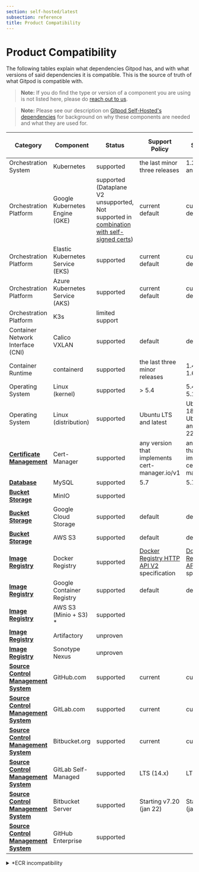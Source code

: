 ```yaml
---
section: self-hosted/latest
subsection: reference
title: Product Compatibility
---
```


<script context="module">
  export const prerender = true;
</script>

# Product Compatibility

The following tables explain what dependencies Gitpod has, and with what versions of said dependencies it is compatible. This is the source of truth of what Gitpod is compatible with.

> **Note:** If you do find the type or version of a component you are using is not listed here, please do [reach out to us](../../../contact/sales).

> **Note:** Please see our description on [Gitpod Self-Hosted's dependencies](./required-components) for background on why these components are needed and what they are used for.

<!-- Using a site like https://tableconvert.com/markdown-to-markdown helps facilitates working on this table. You can make your edits there and then copy paste it here -->

| **Category**                                                                                   | **Component**                    | **Status**                                                                                                                                    | **Support Policy**                                                                      | **Currently Supported Versions**                                                        |
| ---------------------------------------------------------------------------------------------- | -------------------------------- | --------------------------------------------------------------------------------------------------------------------------------------------- | --------------------------------------------------------------------------------------- | --------------------------------------------------------------------------------------- |
| Orchestration System                                                                           | Kubernetes                       | supported                                                                                                                                     | the last minor three releases                                                           | 1.22, 1.23 and 1.24                                                                     |
| Orchestration Platform                                                                         | Google Kubernetes Engine (GKE)   | supported (Dataplane V2 unsupported, Not supported in [combination with self-signed certs](https://github.com/gitpod-io/gitpod/issues/11168)) | current default                                                                         | current default                                                                         |
| Orchestration Platform                                                                         | Elastic Kubernetes Service (EKS) | supported                                                                                                                                     | current default                                                                         | current default                                                                         |
| Orchestration Platform                                                                         | Azure Kubernetes Service (AKS)   | supported                                                                                                                                     | current default                                                                         | current default                                                                         |
| Orchestration Platform                                                                         | K3s                              | limited support                                                                                                                               |                                                                                         |
| Container Network Interface (CNI)                                                              | Calico VXLAN                     | supported                                                                                                                                     | default                                                                                 | default                                                                                 |
| Container Runtime                                                                              | containerd                       | supported                                                                                                                                     | the last three minor releases                                                           | 1.4, 1.5 and 1.6.                                                                       |
| Operating System                                                                               | Linux (kernel)                   | supported                                                                                                                                     | > 5.4                                                                                   | 5.4 &gt x &gt 5.15                                                                      |
| Operating System                                                                               | Linux (distribution)             | supported                                                                                                                                     | Ubuntu LTS and latest                                                                   | Ubuntu 18.04, Ubuntu 20.04 and Ubuntu 22.04                                             |
| [**Certificate Management**](./required-components#cert-manager)                               | Cert-Manager                     | supported                                                                                                                                     | any version that implements cert-manager.io/v1                                          | any version that implements cert-manager.io/v1                                          |
| [**Database**](./required-components#database)                                                 | MySQL                            | supported                                                                                                                                     | 5.7                                                                                     | 5.7                                                                                     |
| [**Bucket Storage**](./required-components#bucket-storage)                                     | MinIO                            | supported                                                                                                                                     |                                                                                         |
| [**Bucket Storage**](./required-components#bucket-storage)                                     | Google Cloud Storage             | supported                                                                                                                                     | default                                                                                 | default                                                                                 |
| [**Bucket Storage**](./required-components#bucket-storage)                                     | AWS S3                           | supported                                                                                                                                     | default                                                                                 | default                                                                                 |
| [**Image Registry**](./required-components#image-registry)                                     | Docker Registry                  | supported                                                                                                                                     | [Docker Registry HTTP API V2](https://docs.docker.com/registry/spec/api/) specification | [Docker Registry HTTP API V2](https://docs.docker.com/registry/spec/api/) specification |
| [**Image Registry**](./required-components#image-registry)                                     | Google Container Registry        | supported                                                                                                                                     | default                                                                                 | default                                                                                 |
| [**Image Registry**](./required-components#image-registry)                                     | AWS S3 (Minio + S3) \*           | supported                                                                                                                                     |                                                                                         |
| [**Image Registry**](./required-components#image-registry)                                     | Artifactory                      | unproven                                                                                                                                      |                                                                                         |
| [**Image Registry**](./required-components#image-registry)                                     | Sonotype Nexus                   | unproven                                                                                                                                      |                                                                                         |
| [**Source Control Management System**](./required-components#source-control-management-system) | GitHub.com                       | supported                                                                                                                                     | current                                                                                 | current                                                                                 |
| [**Source Control Management System**](./required-components#source-control-management-system) | GitLab.com                       | supported                                                                                                                                     | current                                                                                 | current                                                                                 |
| [**Source Control Management System**](./required-components#source-control-management-system) | Bitbucket.org                    | supported                                                                                                                                     | current                                                                                 | current                                                                                 |
| [**Source Control Management System**](./required-components#source-control-management-system) | GitLab Self-Managed              | supported                                                                                                                                     | LTS (14.x)                                                                              | LTS (14.x)                                                                              |
| [**Source Control Management System**](./required-components#source-control-management-system) | Bitbucket Server                 | supported                                                                                                                                     | Starting v7.20 (jan 22)                                                                 | Starting v7.20 (jan 22)                                                                 |
| [**Source Control Management System**](./required-components#source-control-management-system) | GitHub Enterprise                | supported                                                                                                                                     |                                                                                         |

<details>
  <summary  class="text-p-medium">*ECR incompatibility</summary>

Amazon Elastic Container Registry (ECR) does not implement this spec fully. The spec expects
that, if an image is pushed to a repository that doesn't exist, it creates the
repository before uploading the image. Amazon ECR does not do this - if the
repository doesn't exist, it will error on push.

To configure Gitpod to use Amazon, you will need to use the in-cluster
registry and configure it to use S3 storage as the backend storage.

```yaml
containerRegistry:
  inCluster: true
  s3storage:
    bucket: <name of bucket>
    certificate:
      kind: secret
      name: s3-storage-token
```

The secret expects to have two keys:

- `s3AccessKey`
- `s3SecretKey`

</details>

<!--  Team <> Component Responsibilities
**Category** | Team
---|---
 Orchestration System | Team Workspace
 Orchestration Platform | Team Workspace
 Container Network Interface (CNI) | Team Workspace
 Container Runtime | Team Workspace
 Operating System | Team Workspace
 Certificate Management| Team Workspace?
 Database| Team Webapp
 Bucket Storage| Team Workspace
 Image Registry Docker Registry |  Team Workspace
 Source Control Management System | Team Webapp
 -->
